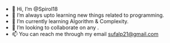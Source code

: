 - 👋 Hi, I’m @Spirol18
- 👀 I’m always upto learning new things related to programming.
- 🌱 I’m currently learning Algorithm & Complexity.
- 💞️ I’m looking to collaborate on any .
- 📫 You can reach me through my email sufalp21@gmail.com

<!---
Spirol18/Spirol18 is a ✨ special ✨ repository because its `README.md` (this file) appears on your GitHub profile.
You can click the Preview link to take a look at your changes.
--->
